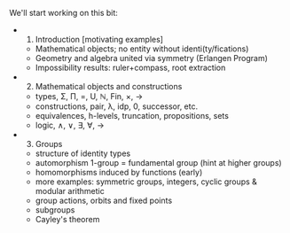 We'll start working on this bit:

* 1. Introduction [motivating examples]
  - Mathematical objects; no entity without identi(ty/fications)
  - Geometry and algebra united via symmetry (Erlangen Program)
  - Impossibility results: ruler+compass, root extraction
* 2. Mathematical objects and constructions
  - types, Σ, Π, =, U, ℕ, Fin, ×, →
  - constructions, pair, λ, idp, 0, successor, etc.
  - equivalences, h-levels, truncation, propositions, sets
  - logic, ∧, ∨, ∃, ∀, →
* 3. Groups
  - structure of identity types
  - automorphism 1-group = fundamental group (hint at higher groups)
  - homomorphisms induced by functions (early)
  - more examples: symmetric groups, integers, cyclic groups & modular arithmetic
  - group actions, orbits and fixed points
  - subgroups
  - Cayley's theorem
